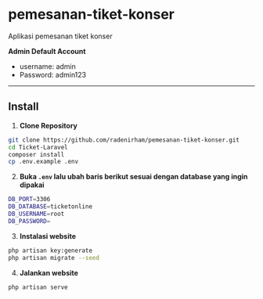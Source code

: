 # pemesanan-tiket-konser
Aplikasi pemesanan tiket konser

**Admin Default Account**

-   username: admin
-   Password: admin123

---

## Install

1. **Clone Repository**

```bash
git clone https://github.com/radenirham/pemesanan-tiket-konser.git
cd Ticket-Laravel
composer install
cp .env.example .env
```

2. **Buka `.env` lalu ubah baris berikut sesuai dengan database yang ingin dipakai**

```bash
DB_PORT=3306
DB_DATABASE=ticketonline
DB_USERNAME=root
DB_PASSWORD=
```

3. **Instalasi website**

```bash
php artisan key:generate
php artisan migrate --seed
```

4. **Jalankan website**

```bash
php artisan serve
